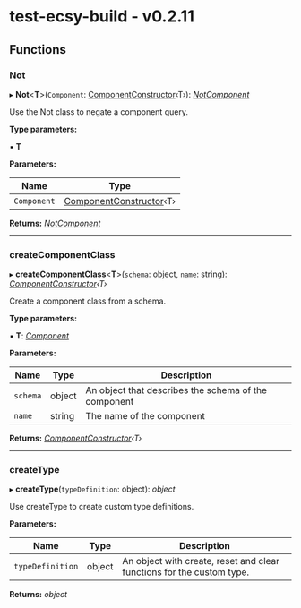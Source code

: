 
# test-ecsy-build - v0.2.11

## Functions

###  Not

▸ **Not**<**T**>(`Component`: [ComponentConstructor](interfaces/componentconstructor.md)‹T›): *[NotComponent](interfaces/notcomponent.md)*

Use the Not class to negate a component query.

**Type parameters:**

▪ **T**

**Parameters:**

Name | Type |
------ | ------ |
`Component` | [ComponentConstructor](interfaces/componentconstructor.md)‹T› |

**Returns:** *[NotComponent](interfaces/notcomponent.md)*

___

###  createComponentClass

▸ **createComponentClass**<**T**>(`schema`: object, `name`: string): *[ComponentConstructor](interfaces/componentconstructor.md)‹T›*

Create a component class from a schema.

**Type parameters:**

▪ **T**: *[Component](classes/component.md)*

**Parameters:**

Name | Type | Description |
------ | ------ | ------ |
`schema` | object | An object that describes the schema of the component |
`name` | string | The name of the component  |

**Returns:** *[ComponentConstructor](interfaces/componentconstructor.md)‹T›*

___

###  createType

▸ **createType**(`typeDefinition`: object): *object*

Use createType to create custom type definitions.

**Parameters:**

Name | Type | Description |
------ | ------ | ------ |
`typeDefinition` | object | An object with create, reset and clear functions for the custom type.  |

**Returns:** *object*

